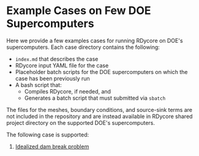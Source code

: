 # Example Cases on Few DOE Supercomputers

Here we provide a few examples cases for running RDycore on DOE's supercomputers.
Each case directory contains the following:

* `index.md` that describes the case
* RDycore input YAML file for the case
* Placeholder batch scripts for the DOE supercomputers on which the case has been previously run
* A bash script that:
    * Compiles RDycore, if needed, and
    * Generates a batch script that must submitted via `sbatch`

The files for the meshes, boundary conditions, and source-sink terms are not included
in the repository and are instead available in RDycore shared project directory on the
supported DOE's supercomputers.

The following case is supported:

1. [Idealized dam break problem](dam-break/index.md)
